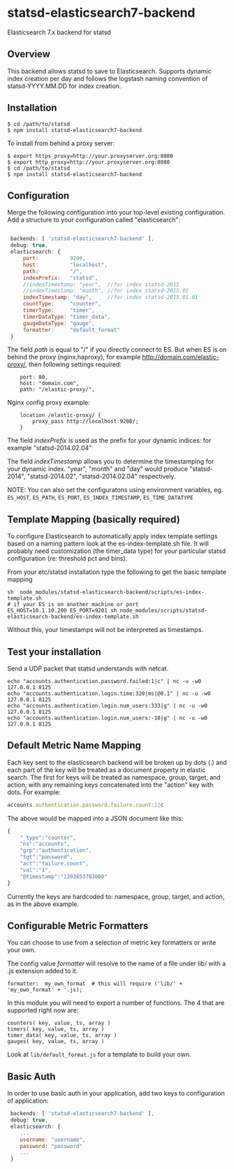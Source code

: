 statsd-elasticsearch7-backend
============================

Elasticsearch 7.x backend for statsd

## Overview

This backend allows statsd to save to Elasticsearch.  Supports dynamic index creation per day and follows the logstash naming convention of statsd-YYYY.MM.DD for index creation.

## Installation

    $ cd /path/to/statsd
    $ npm install statsd-elasticsearch7-backend
    
To install from behind a proxy server:

    $ export https_proxy=http://your.proxyserver.org:8080
    $ export http_proxy=http://your.proxyserver.org:8080
    $ cd /path/to/statsd
    $ npm install statsd-elasticsearch7-backend


## Configuration

Merge the following configuration into your top-level existing configuration.
Add a structure to your configuration called "elasticsearch":

```js

 backends: [ 'statsd-elasticsearch7-backend' ],
 debug: true,
 elasticsearch: {
	 port:          9200,
	 host:          "localhost",
	 path:          "/",
	 indexPrefix:   "statsd",
	 //indexTimestamp: "year",  //for index statsd-2015 
	 //indexTimestamp: "month", //for index statsd-2015.01
	 indexTimestamp: "day",     //for index statsd-2015.01.01
	 countType:     "counter",
	 timerType:     "timer",
	 timerDataType: "timer_data",
	 gaugeDataType: "gauge",
     formatter:     "default_format"
 }
```

The field _path_ is equal to "/" if you directly connect to ES. 
But when ES is on behind the proxy (nginx,haproxy), for example http://domain.com/elastic-proxy/, then following settings required:

```
    port: 80,
    host: "domain.com",
    path: "/elastic-proxy/",
```

Nginx config proxy example:

```
    location /elastic-proxy/ {
        proxy_pass http://localhost:9200/;
    }
```

The field _indexPrefix_ is used as the prefix for your dynamic indices: for example "statsd-2014.02.04"

The field _indexTimestamp_ allows you to determine the timestamping for your dynamic index. "year", "month" and "day" would produce "statsd-2014", "statsd-2014.02", "statsd-2014.02.04" respectively.

NOTE: You can also set the configuratons using environment variables, eg. `ES_HOST`, `ES_PATH`, `ES_PORT`, `ES_INDEX_TIMESTAMP`, `ES_TIME_DATATYPE`

## Template Mapping (basically required)

To configure Elasticsearch to automatically apply index template settings based on a naming pattern look at the es-index-template.sh file.  It will probably need customization (the timer_data type) for your particular statsd configuration (re: threshold pct and bins).

From your etc/statsd installation type the following to get the basic template mapping
```
sh  node_modules/statsd-elasticsearch-backend/scripts/es-index-template.sh
# if your ES is on another machine or port
ES_HOST=10.1.10.200 ES_PORT=9201 sh node_modules/scripts/statsd-elasticsearch-backend/es-index-template.sh
```
Without this, your timestamps will not be interpreted as timestamps.

## Test your installation

Send a UDP packet that statsd understands with netcat.

```
echo "accounts.authentication.password.failed:1|c" | nc -u -w0 127.0.0.1 8125
echo "accounts.authentication.login.time:320|ms|@0.1" | nc -u -w0 127.0.0.1 8125
echo "accounts.authentication.login.num_users:333|g" | nc -u -w0 127.0.0.1 8125
echo "accounts.authentication.login.num_users:-10|g" | nc -u -w0 127.0.0.1 8125
```

## Default Metric Name Mapping

Each key sent to the elasticsearch backend will be broken up by dots (.) and each part of the key will be treated as a document property in elastic search.  The first for keys will be treated as namespace, group, target, and action, with any remaining keys concatenated into the "action" key with dots.
For example:

```js
accounts.authentication.password.failure.count:1|c
```

The above would be mapped into a JSON document like this:
```js
{
	"_type":"counter",
	"ns":"accounts",
	"grp":"authentication",
	"tgt":"password",
	"act":"failure.count",
	"val":"1",
	"@timestamp":"1393853783000"
}
```

Currently the keys are hardcoded to: namespace, group, target, and action, as in the above example. 

## Configurable Metric Formatters

You can choose to use from a selection of metric key formatters or write your own.

The config value _formatter_ will resolve to the name of a file under lib/ with a .js extension added to it.

```
formatter:  my_own_format  # this will require ('lib/' + 'my_own_format' + '.js);
```

In this module you will need to export a number of functions.  The 4 that are supported right now are:

```
counters( key, value, ts, array )
timers( key, value, ts, array )
timer_data( key, value, ts, array )
gauges( key, value, ts, array )
```

Look at `lib/default_format.js` for a template to build your own.

## Basic Auth

In order to use basic auth in your application, add two keys to configuration of application:

```js
 backends: [ 'statsd-elasticsearch7-backend' ],
 debug: true,
 elasticsearch: {
    ...
    username: "username",
    password: "password"
    ...
 }
```
